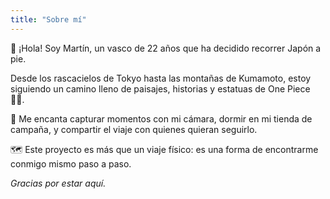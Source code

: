```yaml
---
title: "Sobre mí"
---
```

👋 ¡Hola! Soy Martín, un vasco de 22 años que ha decidido recorrer Japón a pie.

Desde los rascacielos de Tokyo hasta las montañas de Kumamoto, estoy siguiendo un camino lleno de paisajes, historias y estatuas de One Piece 🏴‍☠️.

📸 Me encanta capturar momentos con mi cámara, dormir en mi tienda de campaña, y compartir el viaje con quienes quieran seguirlo.

🗺️ Este proyecto es más que un viaje físico: es una forma de encontrarme conmigo mismo paso a paso.

*Gracias por estar aquí.*
